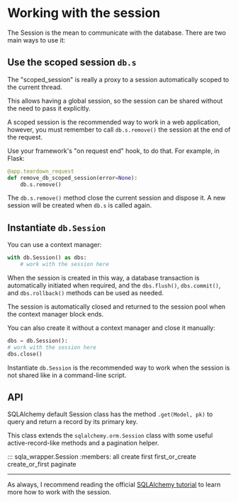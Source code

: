 # Working with the session

The Session is the mean to communicate with the database.
There are two main ways to use it:


## Use the scoped session `db.s`

The "scoped_session" is really a proxy to a  session automatically scoped to the current thread.

This allows having a global session, so the session can be shared without the need to pass it explicitly.

A scoped session is the recommended way to work in a web application, however, you must remember to call `db.s.remove()` the session at the end of the request.

 Use your framework's "on request end" hook, to do that. For example, in Flask:

```python
@app.teardown_request
def remove_db_scoped_session(error=None):
    db.s.remove()
```

The `db.s.remove()` method close the current session and dispose it. A new session will be created when `db.s` is called again.


## Instantiate `db.Session`

You can use a context manager:

```python
with db.Session() as dbs:
    # work with the session here
```

When the session is created in this way, a database transaction is automatically initiated when required, and the `dbs.flush()`, `dbs.commit()`, and `dbs.rollback()` methods can be used as needed.

The session is automatically closed and returned to the session pool when the context manager block ends.

You can also create it without a context manager and close it manually:

```python
dbs = db.Session():
# work with the session here
dbs.close()
```

Instantiate `db.Session` is the recommended way to work when the session is not shared like in a  command-line script.


## API

SQLAlchemy default Session class has the method `.get(Model, pk)`
to query and return a record by its primary key.

This class extends the `sqlalchemy.orm.Session` class with some useful
active-record-like methods and a pagination helper.

::: sqla_wrapper.Session
    :members: all create first first_or_create create_or_first paginate

---

As always, I recommend reading the official [SQLAlchemy tutorial](https://docs.sqlalchemy.org/en/14/tutorial/orm_data_manipulation.html#tutorial-orm-data-manipulation) to learn more how to work with the session.
